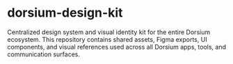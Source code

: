 # dorsium-design-kit
Centralized design system and visual identity kit for the entire Dorsium ecosystem. This repository contains shared assets, Figma exports, UI components, and visual references used across all Dorsium apps, tools, and communication surfaces.
